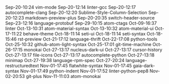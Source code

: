 Sep-20-10:24 vim-mode
Sep-20-12:14 linter-gcc
Sep-20-12:17 autocomplete-clang
Sep-20-12:20 Sublime-Style-Column-Selection
Sep-20-12:23 markdown-preview-plus
Sep-20-20:35 switch-header-source
Sep-23-12:16 language-protobuf
Sep-29-10:15 atom-ctags
Oct-09-16:37 linter
Oct-13-10:31 atom-material-syntax
Oct-13-10:32 atom-material-ui
Oct-17-11:22 behave-theme
Oct-18-11:14 seti-ui
Oct-18-11:14 seti-syntax
Oct-18-15:46 rst-preview
Oct-21-17:12 language-thrift
Oct-22-17:08 python-tools
Oct-25-10:32 github-atom-light-syntax
Oct-25-17:01 git-time-machine
Oct-26-17:15 monokai
Oct-27-13:17 nucleus-dark-ui
Oct-27-13:17 cursor-history
Oct-27-13:17 file-icons
Oct-27-13:17 autocomplete-python
Oct-27-13:18 minimap
Oct-27-19:38 language-rpm-spec
Oct-27-20:24 language-restructuredtext
Nov-01-17:45 flatwhite-syntax
Nov-01-17:45 gaia-dark-syntax
Nov-01-17:49 python-indent
Nov-01-17:52 linter-python-pep8
Nov-02-20:53 git-plus
Nov-11-11:03 atom-monokai
